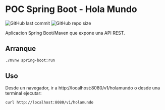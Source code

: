 # POC Spring Boot - Hola Mundo

![GitHub last commit](https://img.shields.io/github/last-commit/sanchezih/poc-spring-boot-holamundo)
![GitHub repo size](https://img.shields.io/github/repo-size/sanchezih/poc-spring-boot-holamundo)

Aplicacion Spring Boot/Maven que expone una API REST.

## Arranque

```bash
./mvnw spring-boot:run
```

## Uso

Desde un navegador, ir a http://localhost:8080/v1/holamundo o desde una terminal ejecutar:

```bash
curl http://localhost:8080/v1/holamundo
```
